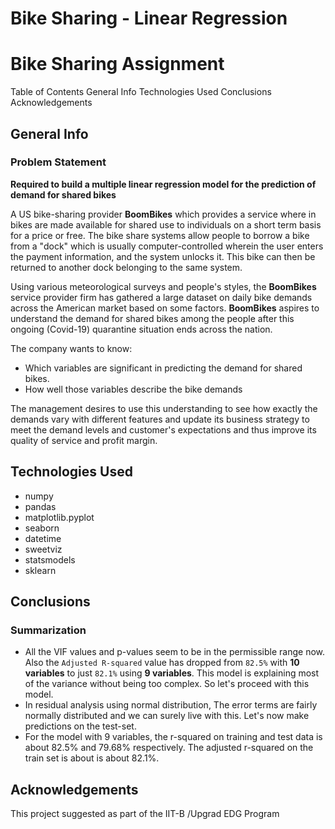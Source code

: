 # Bike Sharing - Linear Regression 
# Bike Sharing Assignment


Table of Contents
General Info
Technologies Used
Conclusions
Acknowledgements

## General Info
### Problem Statement
**Required to build a multiple linear regression model for the prediction of demand for shared bikes**

A US bike-sharing provider **BoomBikes** which provides a service where in bikes are made available for shared use to individuals on a short term basis for a price or free. The bike share systems allow people to borrow a bike from a "dock" which is usually computer-controlled wherein the user enters the payment information, and the system unlocks it. This bike can then be returned to another dock belonging to the same system.


Using various meteorological surveys and people's styles, the **BoomBikes** service provider firm has gathered a large dataset on daily bike demands across the American market based on some factors. **BoomBikes** aspires to understand the demand for shared bikes among the people after this ongoing (Covid-19) quarantine situation ends across the nation. 

The company wants to know:

- Which variables are significant in predicting the demand for shared bikes.
- How well those variables describe the bike demands

The management desires to use this understanding to see how exactly the demands vary with different features and update its  business strategy to meet the demand levels and customer's expectations and thus improve its quality of service and profit margin.


## Technologies Used
- numpy
- pandas
- matplotlib.pyplot
- seaborn
- datetime
- sweetviz
- statsmodels
- sklearn

## Conclusions

### Summarization
- All the VIF values and p-values seem to be in the permissible range now. Also the `Adjusted R-squared` value has dropped from `82.5%` with **10 variables** to just `82.1%` using **9 variables**. This model is explaining most of the variance without being too complex. So let's proceed with this model.
- In residual analysis using normal distribution, The error terms are fairly normally distributed and we can surely live with this. Let's now make predictions on the test-set.
- For the model with 9 variables, the r-squared on training and test data is about 82.5% and 79.68% respectively. The adjusted r-squared on the train set is about is about 82.1%.

## Acknowledgements
This project suggested as part of the IIT-B /Upgrad EDG Program
